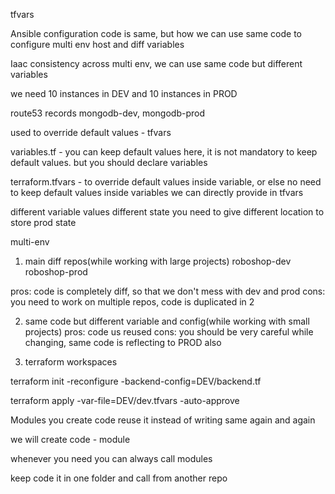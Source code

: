 tfvars

Ansible
configuration code is same, but how we can use same code to configure multi env
host and diff variables


Iaac
consistency across multi env, we can use same code but different variables

we need 10 instances in DEV and 10 instances in PROD

route53 records
mongodb-dev, mongodb-prod

used to override default values - tfvars

variables.tf - you can keep default values here, it is not mandatory to keep default values. but you should declare variables

terraform.tfvars - to override default values inside variable, or else no need to keep default values inside variables we can directly provide in tfvars

different variable values 
different state you need to give different location to store prod state

multi-env
1. main diff repos(while working with large projects)
roboshop-dev
roboshop-prod


pros: code is completely diff, so that we don't mess with dev and prod
cons: you need to work on multiple repos, code is duplicated in 2 

2. same code but different variable and config(while working with small projects)
pros: code us reused
cons: you should be very careful while changing, same code is reflecting to PROD also

3. terraform workspaces 

terraform init -reconfigure -backend-config=DEV/backend.tf

terraform apply -var-file=DEV/dev.tfvars -auto-approve


Modules
you create code reuse it instead of writing same again and again

we will create code - module

whenever you need you can always call modules


keep  code it in one folder and call from another repo